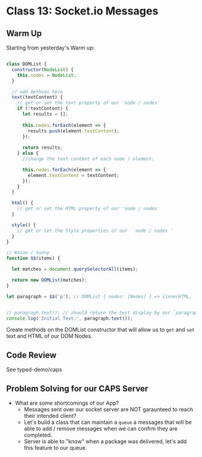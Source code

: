 # Class 13: Socket.io Messages

## Warm Up

Starting from yesterday's Warm up:

```javascript

class DOMList {
  constructor(NodeList) {
    this.nodes = NodeList;
  }

  // add methods here
  text(textContent) {
    // get or set the text property of our 'node / nodes'
    if (!textContent) {
      let results = [];
  
      this.nodes.forEach(element => {
        results.push(element.textContent);
      });
  
      return results;
    } else {
      //change the text content of each node / element:

      this.nodes.forEach(element => {  
        element.textContent = textContent;
      });
    }
  }

  html() {
    // get or set the HTML property of our 'node / nodes'
  }

  style() {
    // get or set the Style properties of our  `node / nodes `
  }
}

// Keian / Sunny
function $$(items) {

  let matches = document.querySelectorAll(items);

  return new DOMList(matches);
}

let paragraph = $$('p'); // DOMList { nodes: [Nodes] } => {innerHTML,  text, style}


// paragraph.text(); // should return the text display by our `paragraph` nodes.
console.log('Initial Text:', paragraph.text());
```

Create methods on the DOMList constructor that will allow us to `get` and `set` text and HTML of our DOM Nodes.

## Code Review

See typed-demo/caps

## Problem Solving for our CAPS Server

* What are some shortcomings of our App?
  * Messages sent over our socket server are NOT garaunteed to reach their intended client?
  * Let's build a class that can maintain a `queue` a messages that will be able to add / remove messages when we can confrm they are completed.
  *  Server is able to "know" when a package was delivered, let's add this feature to our queue.
